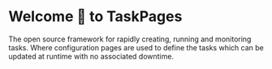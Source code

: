 # Welcome 👋 to TaskPages

The open source framework for rapidly creating, running and monitoring tasks. Where configuration pages are used to define the tasks which can be updated at runtime with no associated downtime. 
